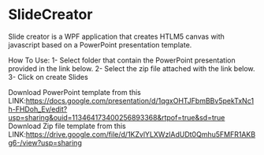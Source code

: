 # SlideCreator
Slide creator is a WPF application that creates HTLM5 canvas with javascript based on a PowerPoint presentation template.


How To Use:
1- Select folder that contain the PowerPoint presentation provided in the link below.
2- Select the zip file attached with the link below.
3- Click on create Slides

Download PowerPoint template from this LINK:https://docs.google.com/presentation/d/1qgxOHTJFbmBBv5pekTxNc1h-FHDoh_Ev/edit?usp=sharing&ouid=113464173400256893368&rtpof=true&sd=true
Download Zip file template from this LINK:https://drive.google.com/file/d/1KZvlYLXWzlAdUDt0Qmhu5FMFR1AKBg6-/view?usp=sharing
